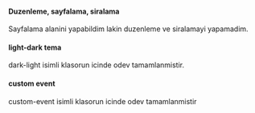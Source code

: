 #### Duzenleme, sayfalama, siralama
Sayfalama alanini yapabildim lakin duzenleme ve siralamayi yapamadim.

#### light-dark tema
dark-light isimli klasorun icinde odev tamamlanmistir.

#### custom event

custom-event isimli klasorun icinde odev tamamlanmistir